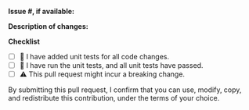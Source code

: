 **Issue #, if available:**
<!-- If there're any related issues, please add the issue number here. -->



**Description of changes:**
<!-- Please describe the changes you made -->


**Checklist**
- [ ] :wave: I have added unit tests for all code changes.
- [ ] :wave: I have run the unit tests, and all unit tests have passed.
- [ ] :warning: This pull request might incur a breaking change.

By submitting this pull request, I confirm that you can use, modify, copy, and redistribute this contribution, under the terms of your choice.
